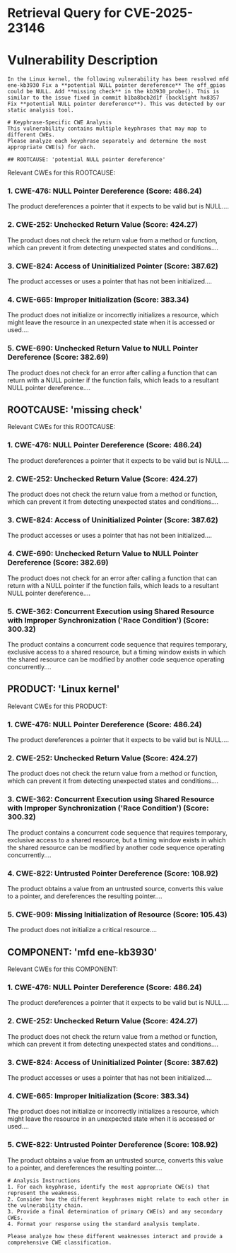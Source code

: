 # Retrieval Query for CVE-2025-23146

# Vulnerability Description

    In the Linux kernel, the following vulnerability has been resolved mfd ene-kb3930 Fix a **potential NULL pointer dereference** The off_gpios could be NULL. Add **missing check** in the kb3930_probe(). This is similar to the issue fixed in commit b1ba8bcb2d1f (backlight hx8357 Fix **potential NULL pointer dereference**). This was detected by our static analysis tool.

    # Keyphrase-Specific CWE Analysis
    This vulnerability contains multiple keyphrases that may map to different CWEs. 
    Please analyze each keyphrase separately and determine the most appropriate CWE(s) for each.

    ## ROOTCAUSE: 'potential NULL pointer dereference'

Relevant CWEs for this ROOTCAUSE:

### 1. CWE-476: NULL Pointer Dereference (Score: 486.24)

The product dereferences a pointer that it expects to be valid but is NULL....

### 2. CWE-252: Unchecked Return Value (Score: 424.27)

The product does not check the return value from a method or function, which can prevent it from detecting unexpected states and conditions....

### 3. CWE-824: Access of Uninitialized Pointer (Score: 387.62)

The product accesses or uses a pointer that has not been initialized....

### 4. CWE-665: Improper Initialization (Score: 383.34)

The product does not initialize or incorrectly initializes a resource, which might leave the resource in an unexpected state when it is accessed or used....

### 5. CWE-690: Unchecked Return Value to NULL Pointer Dereference (Score: 382.69)

The product does not check for an error after calling a function that can return with a NULL pointer if the function fails, which leads to a resultant NULL pointer dereference....

## ROOTCAUSE: 'missing check'

Relevant CWEs for this ROOTCAUSE:

### 1. CWE-476: NULL Pointer Dereference (Score: 486.24)

The product dereferences a pointer that it expects to be valid but is NULL....

### 2. CWE-252: Unchecked Return Value (Score: 424.27)

The product does not check the return value from a method or function, which can prevent it from detecting unexpected states and conditions....

### 3. CWE-824: Access of Uninitialized Pointer (Score: 387.62)

The product accesses or uses a pointer that has not been initialized....

### 4. CWE-690: Unchecked Return Value to NULL Pointer Dereference (Score: 382.69)

The product does not check for an error after calling a function that can return with a NULL pointer if the function fails, which leads to a resultant NULL pointer dereference....

### 5. CWE-362: Concurrent Execution using Shared Resource with Improper Synchronization ('Race Condition') (Score: 300.32)

The product contains a concurrent code sequence that requires temporary, exclusive access to a shared resource, but a timing window exists in which the shared resource can be modified by another code sequence operating concurrently....

## PRODUCT: 'Linux kernel'

Relevant CWEs for this PRODUCT:

### 1. CWE-476: NULL Pointer Dereference (Score: 486.24)

The product dereferences a pointer that it expects to be valid but is NULL....

### 2. CWE-252: Unchecked Return Value (Score: 424.27)

The product does not check the return value from a method or function, which can prevent it from detecting unexpected states and conditions....

### 3. CWE-362: Concurrent Execution using Shared Resource with Improper Synchronization ('Race Condition') (Score: 300.32)

The product contains a concurrent code sequence that requires temporary, exclusive access to a shared resource, but a timing window exists in which the shared resource can be modified by another code sequence operating concurrently....

### 4. CWE-822: Untrusted Pointer Dereference (Score: 108.92)

The product obtains a value from an untrusted source, converts this value to a pointer, and dereferences the resulting pointer....

### 5. CWE-909: Missing Initialization of Resource (Score: 105.43)

The product does not initialize a critical resource....

## COMPONENT: 'mfd ene-kb3930'

Relevant CWEs for this COMPONENT:

### 1. CWE-476: NULL Pointer Dereference (Score: 486.24)

The product dereferences a pointer that it expects to be valid but is NULL....

### 2. CWE-252: Unchecked Return Value (Score: 424.27)

The product does not check the return value from a method or function, which can prevent it from detecting unexpected states and conditions....

### 3. CWE-824: Access of Uninitialized Pointer (Score: 387.62)

The product accesses or uses a pointer that has not been initialized....

### 4. CWE-665: Improper Initialization (Score: 383.34)

The product does not initialize or incorrectly initializes a resource, which might leave the resource in an unexpected state when it is accessed or used....

### 5. CWE-822: Untrusted Pointer Dereference (Score: 108.92)

The product obtains a value from an untrusted source, converts this value to a pointer, and dereferences the resulting pointer....


    # Analysis Instructions
    1. For each keyphrase, identify the most appropriate CWE(s) that represent the weakness.
    2. Consider how the different keyphrases might relate to each other in the vulnerability chain.
    3. Provide a final determination of primary CWE(s) and any secondary CWEs.
    4. Format your response using the standard analysis template.

    Please analyze how these different weaknesses interact and provide a comprehensive CWE classification.
    